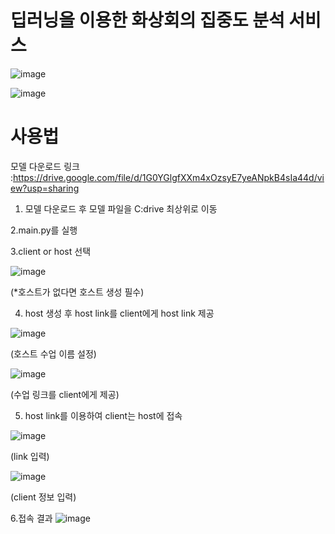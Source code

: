 # 딥러닝을 이용한 화상회의 집중도 분석 서비스

![image](https://user-images.githubusercontent.com/38833676/169653417-86b13159-e86e-4f45-9cda-a76792a5a0ed.png)


![image](https://user-images.githubusercontent.com/38833676/169653443-ae7c9cb3-a0c3-48f7-91cb-cc2b4c31200e.png)


# 사용법

모델 다운로드 링크
:https://drive.google.com/file/d/1G0YGlgfXXm4xOzsyE7yeANpkB4sIa44d/view?usp=sharing

1. 모델 다운로드 후 모델 파일을 C:drive 최상위로 이동

2.main.py를 실행

3.client or host 선택



![image](https://user-images.githubusercontent.com/38833676/169653835-35171f96-27e8-4052-946d-5faba838abc0.png)

(*호스트가 없다면 호스트 생성 필수)

4. host 생성 후 host link를 client에게 host link 제공


![image](https://user-images.githubusercontent.com/38833676/169653951-0f5798f5-c9e6-40b4-8c35-0b9a194c89a0.png)

(호스트 수업 이름 설정)

![image](https://user-images.githubusercontent.com/38833676/169653997-0bc98839-9c0e-427a-9ae5-a7eb52fa4dd8.png)

(수업 링크를 client에게 제공)

5. host link를 이용하여 client는 host에 접속

![image](https://user-images.githubusercontent.com/38833676/169654542-d807895d-f502-4b5a-92c9-91755a1e0570.png)

(link 입력)


![image](https://user-images.githubusercontent.com/38833676/169654221-39257201-8eb8-424c-9096-0577a80153fd.png)

(client 정보 입력)

6.접속 결과
![image](https://user-images.githubusercontent.com/38833676/169654711-4eacd27d-ed96-4464-8892-c1f83299ed61.png)



